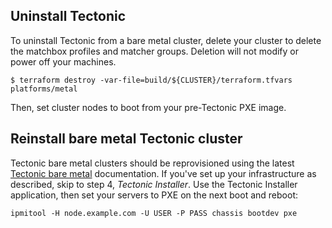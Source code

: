 ## Uninstall Tectonic

To uninstall Tectonic from a bare metal cluster, delete your cluster to delete the matchbox profiles and matcher groups. Deletion will not modify or power off your machines.

```
$ terraform destroy -var-file=build/${CLUSTER}/terraform.tfvars platforms/metal
```

Then, set cluster nodes to boot from your pre-Tectonic PXE image.

## Reinstall bare metal Tectonic cluster

Tectonic bare metal clusters should be reprovisioned using the latest [Tectonic bare metal][install-bare-metal] documentation. If you've set up your infrastructure as described, skip to step 4, *Tectonic Installer*. Use the Tectonic Installer application, then set your servers to PXE on the next boot and reboot:

```
ipmitool -H node.example.com -U USER -P PASS chassis bootdev pxe
```

[install-bare-metal]: index.md
